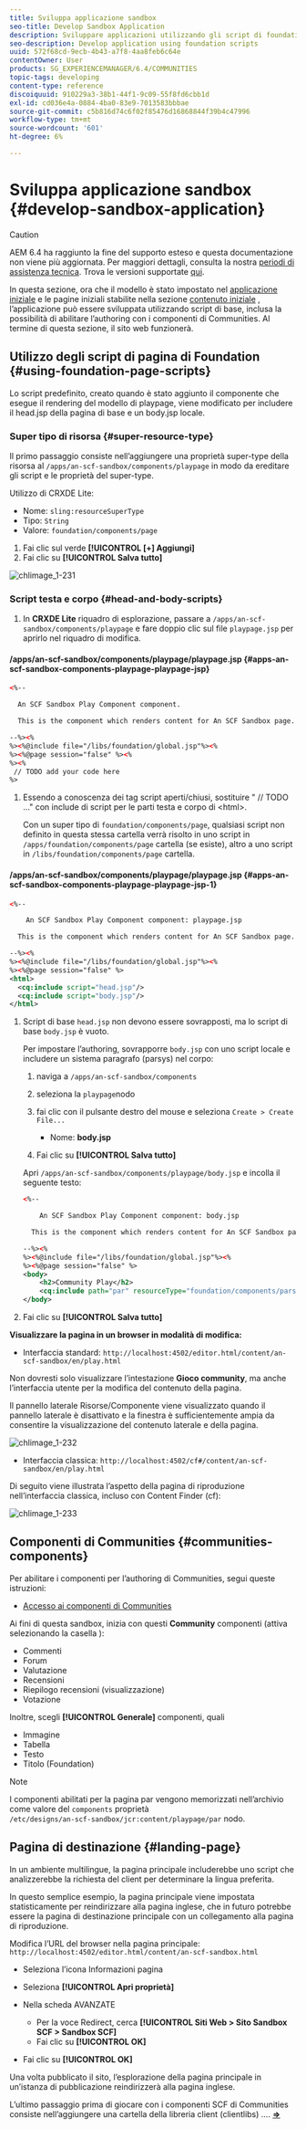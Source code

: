 ```yaml
---
title: Sviluppa applicazione sandbox
seo-title: Develop Sandbox Application
description: Sviluppare applicazioni utilizzando gli script di foundation
seo-description: Develop application using foundation scripts
uuid: 572f68cd-9ecb-4b43-a7f8-4aa8feb6c64e
contentOwner: User
products: SG_EXPERIENCEMANAGER/6.4/COMMUNITIES
topic-tags: developing
content-type: reference
discoiquuid: 910229a3-38b1-44f1-9c09-55f8fd6cbb1d
exl-id: cd036e4a-0884-4ba0-83e9-7013583bbbae
source-git-commit: c5b816d74c6f02f85476d16868844f39b4c47996
workflow-type: tm+mt
source-wordcount: '601'
ht-degree: 6%

---
```


# Sviluppa applicazione sandbox {#develop-sandbox-application}

>[!CAUTION]
>
>AEM 6.4 ha raggiunto la fine del supporto esteso e questa documentazione non viene più aggiornata. Per maggiori dettagli, consulta la nostra [periodi di assistenza tecnica](https://helpx.adobe.com/it/support/programs/eol-matrix.html). Trova le versioni supportate [qui](https://experienceleague.adobe.com/docs/).

In questa sezione, ora che il modello è stato impostato nel [applicazione iniziale](initial-app.md) e le pagine iniziali stabilite nella sezione [contenuto iniziale](initial-content.md) , l’applicazione può essere sviluppata utilizzando script di base, inclusa la possibilità di abilitare l’authoring con i componenti di Communities. Al termine di questa sezione, il sito web funzionerà.

## Utilizzo degli script di pagina di Foundation {#using-foundation-page-scripts}

Lo script predefinito, creato quando è stato aggiunto il componente che esegue il rendering del modello di playpage, viene modificato per includere il head.jsp della pagina di base e un body.jsp locale.

### Super tipo di risorsa {#super-resource-type}

Il primo passaggio consiste nell’aggiungere una proprietà super-type della risorsa al `/apps/an-scf-sandbox/components/playpage` in modo da ereditare gli script e le proprietà del super-type.

Utilizzo di CRXDE Lite:

<!--Resolve steps below-->

* Nome: `sling:resourceSuperType`
* Tipo: `String`
* Valore: `foundation/components/page`

1. Fai clic sul verde **[!UICONTROL [+] Aggiungi]**
1. Fai clic su **[!UICONTROL Salva tutto]**

![chlimage_1-231](assets/chlimage_1-231.png)

### Script testa e corpo {#head-and-body-scripts}

1. In **CRXDE Lite** riquadro di esplorazione, passare a `/apps/an-scf-sandbox/components/playpage` e fare doppio clic sul file `playpage.jsp` per aprirlo nel riquadro di modifica.

#### /apps/an-scf-sandbox/components/playpage/playpage.jsp {#apps-an-scf-sandbox-components-playpage-playpage-jsp}

```xml
<%--

  An SCF Sandbox Play Component component.

  This is the component which renders content for An SCF Sandbox page.

--%><%
%><%@include file="/libs/foundation/global.jsp"%><%
%><%@page session="false" %><%
%><%
 // TODO add your code here
%>
```

1. Essendo a conoscenza dei tag script aperti/chiusi, sostituire &quot; // TODO ...&quot; con include di script per le parti testa e corpo di &lt;html>.

   Con un super tipo di `foundation/components/page`, qualsiasi script non definito in questa stessa cartella verrà risolto in uno script in `/apps/foundation/components/page` cartella (se esiste), altro a uno script in `/libs/foundation/components/page` cartella.

#### /apps/an-scf-sandbox/components/playpage/playpage.jsp {#apps-an-scf-sandbox-components-playpage-playpage-jsp-1}

```xml
<%--

    An SCF Sandbox Play Component component: playpage.jsp

  This is the component which renders content for An SCF Sandbox page.

--%><%
%><%@include file="/libs/foundation/global.jsp"%><%
%><%@page session="false" %>
<html>
  <cq:include script="head.jsp"/>
  <cq:include script="body.jsp"/>
</html>
```

1. Script di base `head.jsp` non devono essere sovrapposti, ma lo script di base `body.jsp` è vuoto.

   Per impostare l’authoring, sovrapporre `body.jsp` con uno script locale e includere un sistema paragrafo (parsys) nel corpo:

   1. naviga a `/apps/an-scf-sandbox/components`
   1. seleziona la `playpage`nodo
   1. fai clic con il pulsante destro del mouse e seleziona `Create > Create File...`

      * Nome: **body.jsp**
   1. Fai clic su **[!UICONTROL Salva tutto]**

   Apri `/apps/an-scf-sandbox/components/playpage/body.jsp` e incolla il seguente testo:

   ```xml
   <%--
   
       An SCF Sandbox Play Component component: body.jsp
   
     This is the component which renders content for An SCF Sandbox page.
   
   --%><%
   %><%@include file="/libs/foundation/global.jsp"%><%
   %><%@page session="false" %>
   <body>
       <h2>Community Play</h2>
       <cq:include path="par" resourceType="foundation/components/parsys" />
   </body>
   ```

1. Fai clic su **[!UICONTROL Salva tutto]**

**Visualizzare la pagina in un browser in modalità di modifica:**

* Interfaccia standard: `http://localhost:4502/editor.html/content/an-scf-sandbox/en/play.html`

Non dovresti solo visualizzare l’intestazione **Gioco community**, ma anche l’interfaccia utente per la modifica del contenuto della pagina.

Il pannello laterale Risorse/Componente viene visualizzato quando il pannello laterale è disattivato e la finestra è sufficientemente ampia da consentire la visualizzazione del contenuto laterale e della pagina.

![chlimage_1-232](assets/chlimage_1-232.png)

* Interfaccia classica: `http://localhost:4502/cf#/content/an-scf-sandbox/en/play.html`

Di seguito viene illustrata l’aspetto della pagina di riproduzione nell’interfaccia classica, incluso con Content Finder (cf):

![chlimage_1-233](assets/chlimage_1-233.png)

## Componenti di Communities {#communities-components}

Per abilitare i componenti per l’authoring di Communities, segui queste istruzioni:

* [Accesso ai componenti di Communities](basics.md#accessing-communities-components)

Ai fini di questa sandbox, inizia con questi **Community** componenti (attiva selezionando la casella ):

* Commenti
* Forum
* Valutazione
* Recensioni
* Riepilogo recensioni (visualizzazione)
* Votazione

Inoltre, scegli **[!UICONTROL Generale]** componenti, quali

* Immagine
* Tabella
* Testo
* Titolo (Foundation)

>[!NOTE]
>
>I componenti abilitati per la pagina par vengono memorizzati nell’archivio come valore del `components` proprietà\
>`/etc/designs/an-scf-sandbox/jcr:content/playpage/par` nodo.

## Pagina di destinazione {#landing-page}

In un ambiente multilingue, la pagina principale includerebbe uno script che analizzerebbe la richiesta del client per determinare la lingua preferita.

In questo semplice esempio, la pagina principale viene impostata statisticamente per reindirizzare alla pagina inglese, che in futuro potrebbe essere la pagina di destinazione principale con un collegamento alla pagina di riproduzione.

Modifica l’URL del browser nella pagina principale: `http://localhost:4502/editor.html/content/an-scf-sandbox.html`

* Seleziona l’icona Informazioni pagina
* Seleziona **[!UICONTROL Apri proprietà]**
* Nella scheda AVANZATE

   * Per la voce Redirect, cerca **[!UICONTROL Siti Web > Sito Sandbox SCF > Sandbox SCF]**
   * Fai clic su **[!UICONTROL OK]**

* Fai clic su **[!UICONTROL OK]**

Una volta pubblicato il sito, l’esplorazione della pagina principale in un’istanza di pubblicazione reindirizzerà alla pagina inglese.

L’ultimo passaggio prima di giocare con i componenti SCF di Communities consiste nell’aggiungere una cartella della libreria client (clientlibs) .... **[⇒](add-clientlibs.md)**
